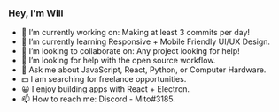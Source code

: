 ### Hey, I'm Will

- 🔭 I’m currently working on: Making at least 3 commits per day!
- 🌱 I’m currently learning Responsive + Mobile Friendly UI/UX Design.
- 👯 I’m looking to collaborate on: Any project looking for help!
- 🤔 I’m looking for help with the open source workflow.
- 💬 Ask me about JavaScript, React, Python, or Computer Hardware.
- 💵 I am searching for freelance opportunities.
- 😀 I enjoy building apps with React + Electron.
- 📫 How to reach me: Discord - Mito#3185.
